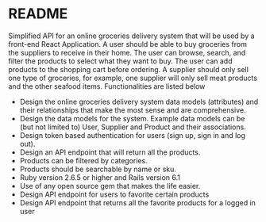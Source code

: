 # README

Simplified API for an online groceries delivery system
that will be used by a front-end React Application. A user should be able to buy
groceries from the suppliers to receive in their home. The user can browse,
search, and filter the products to select what they want to buy. The user can add
products to the shopping cart before ordering. A supplier should only sell one
type of groceries, for example, one supplier will only sell meat products and the
other seafood items. Functionalities are listed below
- Design the online groceries delivery system data models (attributes)
  and their relationships that make the most sense and are comprehensive.
- Design the data models for the system. Example data models can be (but not
  limited to) User, Supplier and Product and their associations.
- Design token based authentication for users (sign up, sign in and log out).
- Design an API endpoint that will return all the products.
- Products can be filtered by categories.
- Products should be searchable by name or sku.
- Ruby version 2.6.5 or higher and Rails version 6.1
- Use of any open source gem that makes the life easier.
- Design API endpoint for users to favorite certain products
- Design API endpoint that returns all the favorite products for a logged in user
